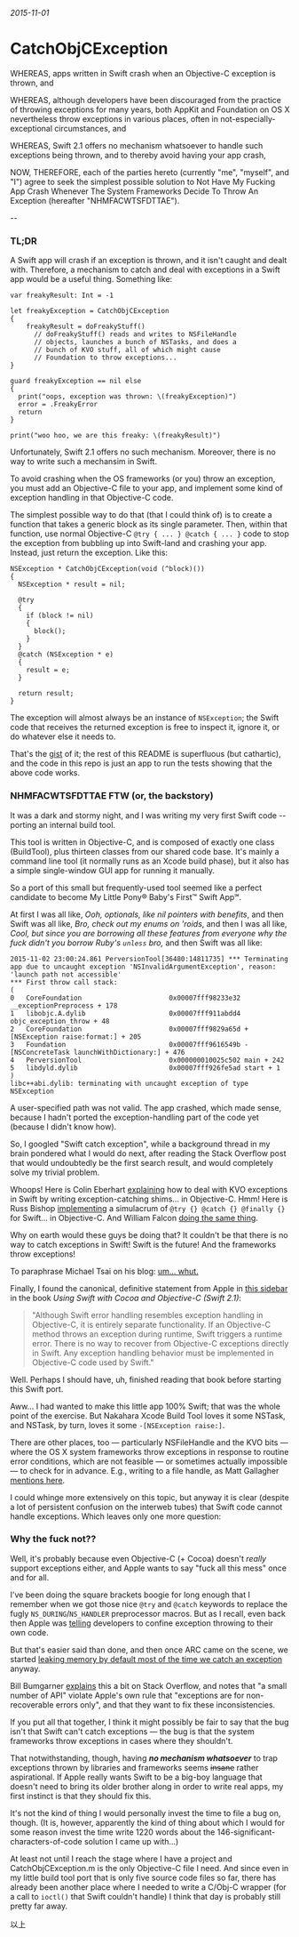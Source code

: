 *2015-11-01*

# CatchObjCException
WHEREAS, apps written in Swift crash when an Objective-C exception is thrown, and

WHEREAS, although developers have been discouraged from the practice of throwing exceptions for many years, both AppKit and Foundation on OS X nevertheless throw exceptions in various places, often in not-especially-exceptional circumstances, and

WHEREAS, Swift 2.1 offers no mechanism whatsoever to handle such exceptions being thrown, and to thereby avoid having your app crash,

NOW, THEREFORE, each of the parties hereto (currently "me", "myself", and "I") agree to seek the simplest possible solution to Not Have My Fucking App Crash Whenever The System Frameworks Decide To Throw An Exception (hereafter "NHMFACWTSFDTTAE").

--

### TL;DR

A Swift app will crash if an exception is thrown, and it isn't caught and dealt with. Therefore, a mechanism to catch and deal with exceptions in a Swift app would be a useful thing. Something like:

    var freakyResult: Int = -1
    
    let freakyException = CatchObjCException
    {
        freakyResult = doFreakyStuff()
          // doFreakyStuff() reads and writes to NSFileHandle
          // objects, launches a bunch of NSTasks, and does a
          // bunch of KVO stuff, all of which might cause
          // Foundation to throw exceptions...
    }
    
    guard freakyException == nil else
    {
      print("oops, exception was thrown: \(freakyException)")
      error = .FreakyError
      return
    }
    
    print("woo hoo, we are this freaky: \(freakyResult)")
    
Unfortunately, Swift 2.1 offers no such mechanism. Moreover, there is no way to write such a mechansim in Swift.

To avoid crashing when the OS frameworks (or you) throw an exception, you must add an Objective-C file to your app, and implement some kind of exception handling in that Objective-C code.

The simplest possible way to do that (that I could think of) is to create a function that takes a generic block as its single parameter. Then, within that function, use normal Objective-C `@try { ... } @catch { ... }` code to stop the exception from bubbling up into Swift-land and crashing your app. Instead, just return the exception. Like this:

	NSException * CatchObjCException(void (^block)())
	{
	  NSException * result = nil;
	  
	  @try
	  {
	    if (block != nil)
	    {
	      block();
	    }
	  }
	  @catch (NSException * e)
	  {
	    result = e;
	  }
	  
	  return result;
	}

The exception will almost always be an instance of `NSException`; the Swift code that receives the returned exception is free to inspect it, ignore it, or do whatever else it needs to.

That's the [gist](https://gist.github.com/masonmark/ea1431df9e8d05385871) of it; the rest of this README is superfluous (but cathartic), and the code in this repo is just an app to run the tests showing that the above code works.

### NHMFACWTSFDTTAE FTW (or, the backstory)

It was a dark and stormy night, and I was writing my very first Swift code -- porting an internal build tool.

This tool is written in Objective-C, and is composed of exactly one class (BuildTool), plus thirteen classes from our shared code base. It's mainly a command line tool (it normally runs as an Xcode build phase), but it also has a simple single-window GUI app for running it manually.

So a port of this small but frequently-used tool seemed like a perfect candidate to become My Little Pony® Baby's First™ Swift App℠. 

At first I was all like, *Ooh, optionals, like nil pointers with benefits*, and then Swift was all like, *Bro, check out my enums on 'roids*, and then I was all like, *Cool, but since you are borrowing all these features from everyone why the fuck didn't you borrow Ruby's `unless` bro,* and then Swift was all like:

    2015-11-02 23:00:24.861 PerversionTool[36480:14811735] *** Terminating app due to uncaught exception 'NSInvalidArgumentException', reason: 'launch path not accessible'
    *** First throw call stack:
    (
    0   CoreFoundation                      0x00007fff98233e32 __exceptionPreprocess + 178
    1   libobjc.A.dylib                     0x00007fff911abdd4 objc_exception_throw + 48
    2   CoreFoundation                      0x00007fff9829a65d +[NSException raise:format:] + 205
    3   Foundation                          0x00007fff9616549b -[NSConcreteTask launchWithDictionary:] + 476
    4   PerversionTool                      0x000000010025c502 main + 242
    5   libdyld.dylib                       0x00007fff926fe5ad start + 1
    )
    libc++abi.dylib: terminating with uncaught exception of type NSException

A user-specified path was not valid. The app crashed, which made sense, because I hadn't ported the exception-handling part of the code yet (because I didn't know how).

So, I googled "Swift catch exception", while a background thread in my brain pondered what I would do next, after reading the Stack Overflow post that would undoubtedly be the first search result, and would completely solve my trivial problem.

Whoops! Here is Colin Eberhart [explaining](http://blog.scottlogic.com/2015/01/27/swift-exception-handling.html) how to deal with KVO exceptions in Swift by writing exception-catching shims... in Objective-C. Hmm! Here is Russ Bishop [implementing](http://www.russbishop.net/handle-exceptions-in-swift) a simulacrum of `@try {} @catch {} @finally {}` for Swift... in Objective-C. And William Falcon [doing the same thing](https://medium.com/swift-programming/adding-try-catch-to-swift-71ab27bcb5b8#.kqvwrhge5).

Why on earth would these guys be doing that? It couldn't be that there is no way to catch exceptions in Swift! Swift is the future! And the frameworks throw exceptions!

To paraphrase Michael Tsai on his blog: [um... whut.](http://mjtsai.com/blog/2015/03/12/try/#comment-2402579)

Finally, I found the canonical, definitive statement from Apple in [this sidebar](https://developer.apple.com/library/mac/documentation/Swift/Conceptual/BuildingCocoaApps/AdoptingCocoaDesignPatterns.html#//apple_ref/doc/uid/TP40014216-CH7-NoLink_8) in the book *Using Swift with Cocoa and Objective-C (Swift 2.1)*: 

> "Although Swift error handling resembles exception handling in Objective-C, it is entirely separate functionality. If an Objective-C method throws an exception during runtime, Swift triggers a runtime error. There is no way to recover from Objective-C exceptions directly in Swift. Any exception handling behavior must be implemented in Objective-C code used by Swift."

Well. Perhaps I should have, uh, finished reading that book before starting this Swift port.

Aww... I had wanted to make this little app 100% Swift; that was the whole point of the exercise. But  Nakahara Xcode Build Tool loves it some NSTask, and NSTask, by turn, loves it some `-[NSException raise:]`.

There are other places, too — particularly NSFileHandle and the KVO bits — where the OS X system frameworks throw exceptions in response to routine error conditions, which are not feasible — or sometimes actually impossible — to check for in advance. E.g., writing to a file handle, as Matt Gallagher [mentions here](http://stackoverflow.com/a/24023248/164017).

I could whinge more extensively on this topic, but anyway it is clear (despite a lot of persistent confusion on the interweb tubes) that Swift code cannot handle exceptions. Which leaves only one more question:

### Why the fuck not??

Well, it's probably because even Objective-C (+ Cocoa) doesn't *really* support exceptions either, and Apple wants to say "fuck all this mess" once and for all. 

I've been doing the square brackets boogie for long enough that I remember when we got those nice `@try` and `@catch` keywords to replace the fugly `NS_DURING`/`NS_HANDLER` preprocessor macros. But as I recall, even back then Apple was [telling](https://developer.apple.com/library/mac/documentation/Cocoa/Conceptual/Exceptions/Exceptions.html) developers to confine exception throwing to their own code.

But that's easier said than done, and then once ARC came on the scene, we started [leaking memory by default most of the time we catch an exception](http://clang.llvm.org/docs/AutomaticReferenceCounting.html#exceptions) anyway.

Bill Bumgarner [explains](http://stackoverflow.com/a/4649224/164017) this a bit on Stack Overflow, and notes that "a small number of API" violate Apple's own rule that "exceptions are for non-recoverable errors only", and that they want to fix these inconsistencies.

If you put all that together, I think it might possibly be fair to say that the bug isn't that Swift can't catch exceptions — the bug is that the system frameworks throw exceptions in cases where they shouldn't.

That notwithstanding, though, having **_no mechanism whatsoever_** to trap exceptions thrown by libraries and frameworks seems <strike>insane</strike> rather aspirational. If Apple really wants Swift to be a big-boy language that doesn't need to bring its older brother along in order to write real apps, my first instinct is that they should fix this.

It's not the kind of thing I would personally invest the time to file a bug on, though. (It is, however, apparently the kind of thing about which I would for some reason invest the time write 1220 words about the 146-significant-characters-of-code solution I came up with...)

At least not until I reach the stage where I have a project and CatchObjCException.m is the only Objective-C file I need. And since even in my little build tool port that is only five source code files so far, there has already been another place where I needed to write a C/Obj-C wrapper (for a call to `ioctl()` that Swift couldn't handle) I think that day is probably still pretty far away.

以上

